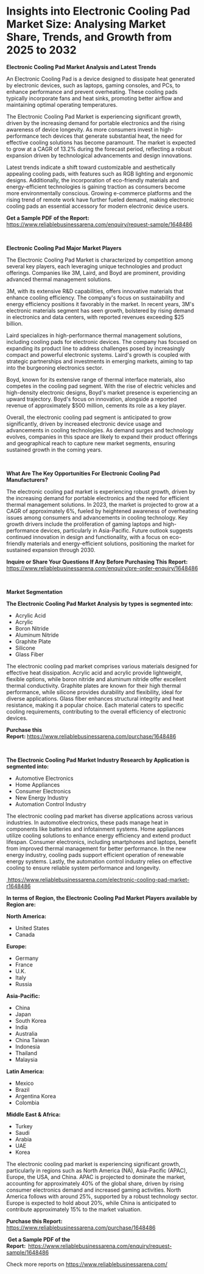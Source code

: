 <p><h1>Insights into Electronic Cooling Pad Market Size: Analysing Market Share, Trends, and Growth from 2025 to 2032</h1></p><p><strong>Electronic Cooling Pad Market Analysis and Latest Trends</strong></p>
<p><p>An Electronic Cooling Pad is a device designed to dissipate heat generated by electronic devices, such as laptops, gaming consoles, and PCs, to enhance performance and prevent overheating. These cooling pads typically incorporate fans and heat sinks, promoting better airflow and maintaining optimal operating temperatures.</p><p>The Electronic Cooling Pad Market is experiencing significant growth, driven by the increasing demand for portable electronics and the rising awareness of device longevity. As more consumers invest in high-performance tech devices that generate substantial heat, the need for effective cooling solutions has become paramount. The market is expected to grow at a CAGR of 13.2% during the forecast period, reflecting a robust expansion driven by technological advancements and design innovations.</p><p>Latest trends indicate a shift toward customizable and aesthetically appealing cooling pads, with features such as RGB lighting and ergonomic designs. Additionally, the incorporation of eco-friendly materials and energy-efficient technologies is gaining traction as consumers become more environmentally conscious. Growing e-commerce platforms and the rising trend of remote work have further fueled demand, making electronic cooling pads an essential accessory for modern electronic device users.</p></p>
<p><strong>Get a Sample PDF of the Report:&nbsp;</strong> <a href="https://www.reliablebusinessarena.com/enquiry/request-sample/1648486?utm_campaign=3294&utm_medium=2&utm_source=Github&utm_content=ia&utm_term=01042025&utm_id=electronic-cooling-pad">https://www.reliablebusinessarena.com/enquiry/request-sample/1648486</a></p>
<p>&nbsp;</p>
<p><strong>Electronic Cooling Pad Major Market Players</strong></p>
<p><p>The Electronic Cooling Pad Market is characterized by competition among several key players, each leveraging unique technologies and product offerings. Companies like 3M, Laird, and Boyd are prominent, providing advanced thermal management solutions.</p><p>3M, with its extensive R&D capabilities, offers innovative materials that enhance cooling efficiency. The company's focus on sustainability and energy efficiency positions it favorably in the market. In recent years, 3M's electronic materials segment has seen growth, bolstered by rising demand in electronics and data centers, with reported revenues exceeding $25 billion.</p><p>Laird specializes in high-performance thermal management solutions, including cooling pads for electronic devices. The company has focused on expanding its product line to address challenges posed by increasingly compact and powerful electronic systems. Laird's growth is coupled with strategic partnerships and investments in emerging markets, aiming to tap into the burgeoning electronics sector.</p><p>Boyd, known for its extensive range of thermal interface materials, also competes in the cooling pad segment. With the rise of electric vehicles and high-density electronic designs, Boyd's market presence is experiencing an upward trajectory. Boyd's focus on innovation, alongside a reported revenue of approximately $500 million, cements its role as a key player.</p><p>Overall, the electronic cooling pad segment is anticipated to grow significantly, driven by increased electronic device usage and advancements in cooling technologies. As demand surges and technology evolves, companies in this space are likely to expand their product offerings and geographical reach to capture new market segments, ensuring sustained growth in the coming years.</p></p>
<p>&nbsp;</p>
<p><strong>What Are The Key Opportunities For Electronic Cooling Pad Manufacturers?</strong></p>
<p><p>The electronic cooling pad market is experiencing robust growth, driven by the increasing demand for portable electronics and the need for efficient thermal management solutions. In 2023, the market is projected to grow at a CAGR of approximately 6%, fueled by heightened awareness of overheating issues among consumers and advancements in cooling technology. Key growth drivers include the proliferation of gaming laptops and high-performance devices, particularly in Asia-Pacific. Future outlook suggests continued innovation in design and functionality, with a focus on eco-friendly materials and energy-efficient solutions, positioning the market for sustained expansion through 2030.</p></p>
<p><strong>Inquire or Share Your Questions If Any Before Purchasing This Report:</strong> <a href="https://www.reliablebusinessarena.com/enquiry/pre-order-enquiry/1648486?utm_campaign=3294&utm_medium=2&utm_source=Github&utm_content=ia&utm_term=01042025&utm_id=electronic-cooling-pad">https://www.reliablebusinessarena.com/enquiry/pre-order-enquiry/1648486</a></p>
<p>&nbsp;</p>
<p><strong>Market Segmentation</strong></p>
<p><strong>The Electronic Cooling Pad Market Analysis by types is segmented into:</strong></p>
<p><ul><li>Acrylic Acid</li><li>Acrylic</li><li>Boron Nitride</li><li>Aluminum Nitride</li><li>Graphite Plate</li><li>Silicone</li><li>Glass Fiber</li></ul></p>
<p><p>The electronic cooling pad market comprises various materials designed for effective heat dissipation. Acrylic acid and acrylic provide lightweight, flexible options, while boron nitride and aluminum nitride offer excellent thermal conductivity. Graphite plates are known for their high thermal performance, while silicone provides durability and flexibility, ideal for diverse applications. Glass fiber enhances structural integrity and heat resistance, making it a popular choice. Each material caters to specific cooling requirements, contributing to the overall efficiency of electronic devices.</p></p>
<p><strong>Purchase this Report:&nbsp;</strong><a href="https://www.reliablebusinessarena.com/purchase/1648486?utm_campaign=3294&utm_medium=2&utm_source=Github&utm_content=ia&utm_term=01042025&utm_id=electronic-cooling-pad">https://www.reliablebusinessarena.com/purchase/1648486</a></p>
<p>&nbsp;</p>
<p><strong>The Electronic Cooling Pad Market Industry Research by Application is segmented into:</strong></p>
<p><ul><li>Automotive Electronics</li><li>Home Appliances</li><li>Consumer Electronics</li><li>New Energy Industry</li><li>Automation Control Industry</li></ul></p>
<p><p>The electronic cooling pad market has diverse applications across various industries. In automotive electronics, these pads manage heat in components like batteries and infotainment systems. Home appliances utilize cooling solutions to enhance energy efficiency and extend product lifespan. Consumer electronics, including smartphones and laptops, benefit from improved thermal management for better performance. In the new energy industry, cooling pads support efficient operation of renewable energy systems. Lastly, the automation control industry relies on effective cooling to ensure reliable system performance and longevity.</p></p>
<p><a href="https://www.reliablebusinessarena.com/electronic-cooling-pad-market-r1648486?utm_campaign=3294&utm_medium=2&utm_source=Github&utm_content=ia&utm_term=01042025&utm_id=electronic-cooling-pad">&nbsp;https://www.reliablebusinessarena.com/electronic-cooling-pad-market-r1648486</a></p>
<p><strong>In terms of Region, the Electronic Cooling Pad Market Players available by Region are:</strong></p>
<p>
    <p> <strong> North America: </strong>
        <ul>
            <li>United States</li>
            <li>Canada</li>
        </ul>
        </p> 
    <p> <strong> Europe: </strong>
        <ul>
            <li>Germany</li>
            <li>France</li>
            <li>U.K.</li>
            <li>Italy</li>
            <li>Russia</li>
        </ul>
        </p> 
    <p> <strong> Asia-Pacific: </strong>
        <ul>
            <li>China</li>
            <li>Japan</li>
            <li>South Korea</li>
            <li>India</li>
            <li>Australia</li>
            <li>China Taiwan</li>
            <li>Indonesia</li>
            <li>Thailand</li>
            <li>Malaysia</li>
        </ul>
        </p> 
    <p> <strong> Latin America: </strong>
        <ul>
            <li>Mexico</li>
            <li>Brazil</li>
            <li>Argentina Korea</li>
            <li>Colombia</li>
        </ul>
        </p> 
    <p> <strong> Middle East & Africa: </strong>
        <ul>
            <li>Turkey</li>
            <li>Saudi</li>
            <li>Arabia</li>
            <li>UAE</li>
            <li>Korea</li>
        </ul>
    </p>
    </p>
<p><p>The electronic cooling pad market is experiencing significant growth, particularly in regions such as North America (NA), Asia-Pacific (APAC), Europe, the USA, and China. APAC is projected to dominate the market, accounting for approximately 40% of the global share, driven by rising consumer electronics demand and increased gaming activities. North America follows with around 25%, supported by a robust technology sector. Europe is expected to hold about 20%, while China is anticipated to contribute approximately 15% to the market valuation.</p></p>
<p><strong>Purchase this Report: </strong><a href="https://www.reliablebusinessarena.com/purchase/1648486?utm_campaign=3294&utm_medium=2&utm_source=Github&utm_content=ia&utm_term=01042025&utm_id=electronic-cooling-pad">https://www.reliablebusinessarena.com/purchase/1648486</a></p>
<p>&nbsp;<strong>Get a Sample PDF of the Report:&nbsp;&nbsp;</strong><a href="https://www.reliablebusinessarena.com/enquiry/request-sample/1648486?utm_campaign=3294&utm_medium=2&utm_source=Github&utm_content=ia&utm_term=01042025&utm_id=electronic-cooling-pad">https://www.reliablebusinessarena.com/enquiry/request-sample/1648486</a></p>
<p><strong></strong></p>
<p>Check more reports on <a href="https://www.reliablebusinessarena.com/?utm_campaign=3294&utm_medium=2&utm_source=Github&utm_content=ia&utm_term=01042025&utm_id=electronic-cooling-pad">https://www.reliablebusinessarena.com/</a></p>